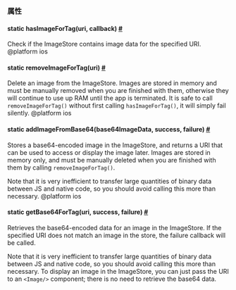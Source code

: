 ### 属性

<div class="props">
    <div class="prop">
        <h4 class="methodTitle"><a class="anchor" name="hasimagefortag"></a><span class="methodType">static </span>hasImageForTag<span
            class="methodType">(uri, callback)</span> <a class="hash-link"
                                                         href="#hasimagefortag">#</a></h4>
        <div><p>Check if the ImageStore contains image data for the specified URI.
            @platform ios</p></div>
    </div>
    <div class="prop">
        <h4 class="methodTitle"><a class="anchor" name="removeimagefortag"></a><span class="methodType">static </span>removeImageForTag<span
            class="methodType">(uri)</span> <a class="hash-link" href="#removeimagefortag">#</a></h4>
        <div><p>Delete an image from the ImageStore. Images are stored in memory and
            must be manually removed when you are finished with them, otherwise they
            will continue to use up RAM until the app is terminated. It is safe to
            call <code>removeImageForTag()</code> without first calling <code>hasImageForTag()</code>, it
            will simply fail silently.
            @platform ios</p></div>
    </div>
    <div class="prop">
        <h4 class="methodTitle"><a class="anchor" name="addimagefrombase64"></a><span class="methodType">static </span>addImageFromBase64<span
            class="methodType">(base64ImageData, success, failure)</span> 
            <a class="hash-link" href="#addimagefrombase64">#
            </a>
        </h4>
        <div><p>Stores a base64-encoded image in the ImageStore, and returns a URI that
            can be used to access or display the image later. Images are stored in
            memory only, and must be manually deleted when you are finished with
            them by calling <code>removeImageForTag()</code>.</p>
            <p>Note that it is very inefficient to transfer large quantities of binary
                data between JS and native code, so you should avoid calling this more
                than necessary.
                @platform ios</p></div>
    </div>
    <div class="prop">
        <h4 class="methodTitle"><a class="anchor" name="getbase64fortag"></a><span class="methodType">static </span>getBase64ForTag<span
            class="methodType">(uri, success, failure)</span> 
            <a class="hash-link" href="#getbase64fortag">#</a>
        </h4>
        <div><p>Retrieves the base64-encoded data for an image in the ImageStore. If the
            specified URI does not match an image in the store, the failure callback
            will be called.</p>
            <p>Note that it is very inefficient to transfer large quantities of binary
                data between JS and native code, so you should avoid calling this more
                than necessary. To display an image in the ImageStore, you can just pass
                the URI to an <code>&lt;Image/&gt;</code> component; there is no need to retrieve the
                base64 data.</p></div>
        </div>
</div>

